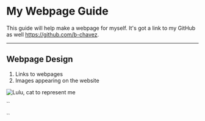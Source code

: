 # My Webpage Guide

This guide will help make a webpage for myself. It's got a link to my GitHub as well https://github.com/b-chavez.
***

## Webpage Design
1. Links to webpages
2. Images appearing on the website

![Lulu, cat to represent me](/assets/lulu.jpg)

``<html>
	<head>
		<title></title>
	</head>
	<body>
	</body>
</html>``
